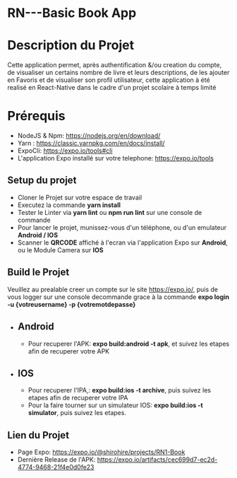 # RN---Basic Book App

# Description du Projet

Cette application  permet, après authentification &/ou creation du compte, de visualiser un certains nombre de livre et leurs descriptions, de les ajouter en Favoris et de visualiser son profil utilisateur, cette application à été realisé en React-Native dans le cadre d'un projet scolaire à temps limité 

# Prérequis

- NodeJS & Npm: https://nodejs.org/en/download/
- Yarn : https://classic.yarnpkg.com/en/docs/install/
- ExpoCli: https://expo.io/tools#cli
- L'application Expo installé sur votre telephone: https://expo.io/tools

## Setup du projet

- Cloner le Projet sur votre espace de travail
- Executez la commande **yarn install**
- Tester le Linter via **yarn lint** ou **npm run lint** sur une console de commande
- Pour lancer le projet, munissez-vous d'un téléphone, ou d'un emulateur **Android / IOS**
- Scanner le **QRCODE** affiché à l'ecran via l'application Expo sur **Android**, ou le Module Camera sur **IOS**


## Build le Projet
Veuillez au prealable creer un compte sur le site https://expo.io/, puis de vous logger sur une console decommande grace à la commande **expo login -u {votreusername} -p {votremotdepasse}**
- Android
	-
	- Pour recuperer l'APK: **expo build:android -t apk**, et suivez les etapes afin de recuperer votre APK
- IOS
	-
	- Pour recuperer l'IPA,: **expo build:ios -t archive**, puis suivez les etapes afin de recuperer votre IPA
	- Pour la faire tourner sur un simulateur IOS: **expo build:ios -t simulator**, puis suivez les etapes.

## Lien du Projet
- Page Expo: https://expo.io/@shirohire/projects/RN1-Book
- Dernière Release de l'APK:  https://expo.io/artifacts/cec699d7-ec2d-4774-9468-21f4e0d0fe23


